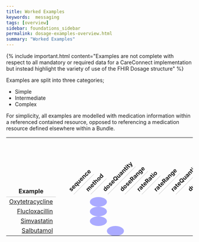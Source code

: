 ```yaml
---
title: Worked Examples
keywords:  messaging
tags: [overview]
sidebar: foundations_sidebar
permalink: dosage-examples-overview.html
summary: "Worked Examples"
---
```



{% include important.html content="Examples are not complete with respect to all mandatory or required data for a CareConnect implementation but instead highlight the variety of use of the FHIR Dosage structure" %}

Examples are split into three categories;
  * Simple
  * Intermediate
  * Complex
  
For simplicity, all examples are modelled with medication information within a referenced contained resource, opposed to referencing a medication resource defined elsewhere within a Bundle.

<style>
th.rotate {
  /* Something you can count on */
  height: 160px;
  white-space: nowrap;
}
th.rotate > div {
  transform: 
    /* Magic Numbers */
    translate(25px, 51px)
    /* 45 is really 360 - 45 */
    rotate(315deg);
  width: 30px;
}
th.rotate > div > span {
  border-bottom: 1px solid #ccc;
  padding: 5px 0px;
}
th.normal {
	vertical-align:bottom;
	text-align:center;
	border-bottom: 1px solid #ccc; 
	padding: 5px 5px;
}
td.tick {
	border-radius: 100%;
	background-color: #AAF;
}
tr.examples {
	text-align:right;
	vertical-align:bottom;
	bbackground-color: #eee;
}
</style>
<table class="examplesTable">
<th class="normal"><div><span>Example</span></div></th>
<th class="rotate"><div><span>sequence</span></div></th>
<th class="rotate"><div><span>method</span></div></th>
<th class="rotate"><div><span>doseQuantity</span></div></th>
<th class="rotate"><div><span>doseRange</span></div></th>
<th class="rotate"><div><span>rateRatio</span></div></th>
<th class="rotate"><div><span>rateRange</span></div></th>
<th class="rotate"><div><span>rateQuantity</span></div></th>
<th class="rotate"><div><span>duration</span></div></th>
<th class="rotate"><div><span>durationMax</span></div></th>
<th class="rotate"><div><span>frequency</span></div></th>
<th class="rotate"><div><span>frequencyMax</span></div></th>
<th class="rotate"><div><span>period</span></div></th>
<th class="rotate"><div><span>periodMax</span></div></th>
<th class="rotate"><div><span>offset</span></div></th>
<th class="rotate"><div><span>when</span></div></th>
<th class="rotate"><div><span>dayOfWeek</span></div></th>
<th class="rotate"><div><span>timeOfDay</span></div></th>
<th class="rotate"><div><span>route</span></div></th>
<th class="rotate"><div><span>site</span></div></th>
<th class="rotate"><div><span>asNeededCodeableConcept</span></div></th>
<th class="rotate"><div><span>asNeeded</span></div></th>
<th class="rotate"><div><span>boundsDuration</span></div></th>
<th class="rotate"><div><span>boundsRange</span></div></th>
<th class="rotate"><div><span>count</span></div></th>
<th class="rotate"><div><span>countMax</span></div></th>
<th class="rotate"><div><span>event</span></div></th>
<th class="rotate"><div><span>maxDosePerPeriod</span></div></th>
<th class="rotate"><div><span>maxDosePerAdministration</span></div></th>
<th class="rotate"><div><span>maxDosePerLifetime</span></div></th>
<th class="rotate"><div><span>additionalInstruction</span></div></th>
<th class="rotate"><div><span>patientInstruction</span></div></th>

<tr class="examples">
<td><a href="">Oxytetracycline</a></td><td> </td><td> </td><td class="tick"/><td> </td><td> </td><td> </td><td> </td><td> </td><td> </td><td class="tick"/><td> </td><td class="tick"/><td> </td><td> </td><td> </td><td> </td><td> </td><td class="tick"/><td> </td><td> </td><td> </td><td> </td><td> </td><td> </td><td> </td><td> </td><td> </td><td> </td><td> </td><td> </td><td/>
</tr>

<tr class="examples">
<td><a href="">Flucloxacillin</a></td><td> </td><td> </td><td class="tick"/><td> </td><td> </td><td> </td><td> </td><td> </td><td> </td><td class="tick"/><td> </td><td class="tick"/><td> </td><td> </td><td> </td><td/><td> </td><td class="tick"/><td> </td><td> </td><td> </td><td class="tick"/><td> </td><td> </td><td> </td><td> </td><td> </td><td> </td><td> </td><td> </td><td/>
</tr>

<tr class="examples">
<td><a href="">Simvastatin</a></td><td> </td><td> </td><td class="tick"/><td> </td><td> </td><td> </td><td> </td><td> </td><td> </td><td class="tick"/><td> </td><td class="tick"/><td> </td><td> </td><td> </td><td> </td><td> </td><td class="tick"/><td> </td><td> </td><td> </td><td> </td><td> </td><td> </td><td> </td><td> </td><td> </td><td> </td><td> </td><td class="tick"/><td/>
</tr>

<tr class="examples">
<td><a href="">Salbutamol</a></td><td/><td/><td/><td class="tick"/><td/><td/><td/><td/><td/><td/><td/><td/><td/><td/><td/><td/><td/><td class="tick"/><td/><td/><td class="tick"/><td/><td/><td/><td/><td/><td class="tick"/><td/><td/><td class="tick"/><td/>
</tr>


</table>
